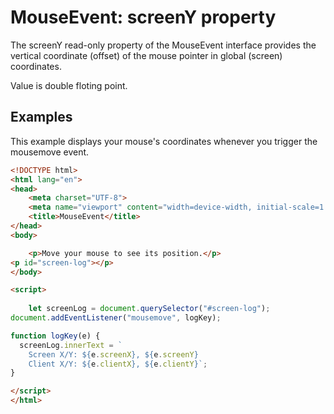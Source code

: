 # MouseEvent: screenY property

The screenY read-only property of the MouseEvent interface provides the vertical coordinate (offset) of the mouse pointer in global (screen) coordinates.

Value is double floting point.

## Examples

This example displays your mouse's coordinates whenever you trigger the mousemove event.
```html
<!DOCTYPE html>
<html lang="en">
<head>
    <meta charset="UTF-8">
    <meta name="viewport" content="width=device-width, initial-scale=1.0">
    <title>MouseEvent</title>
</head>
<body>

    <p>Move your mouse to see its position.</p>
<p id="screen-log"></p>
</body>

<script>
    
    let screenLog = document.querySelector("#screen-log");
document.addEventListener("mousemove", logKey);

function logKey(e) {
  screenLog.innerText = `
    Screen X/Y: ${e.screenX}, ${e.screenY}
    Client X/Y: ${e.clientX}, ${e.clientY}`;
}

</script>
</html>
```
